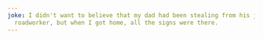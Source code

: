 ```yaml
---
joke: I didn't want to believe that my dad had been stealing from his job as a
  roadworker, but when I got home, all the signs were there.
---
```

